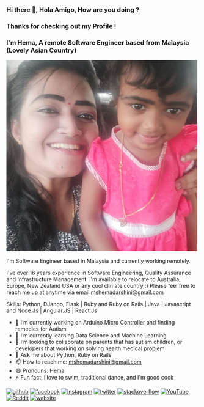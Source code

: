 ### Hi there 👋, Hola Amigo, How are you doing ?
### Thanks for checking out my Profile !
### I'm Hema, A remote Software Engineer based from Malaysia (Lovely Asian Country)
<img src="https://github.com/mshemadarshini/mshemadarshini/blob/main/My%20daughter%20Saaranya%20and%20mE%20.jpg" width="500"/>


I'm Software Engineer based in Malaysia and currently working remotely. 

I've over 16 years experience in Software Engineering, Quality Assurance and Infrastructure Management. 
I'm available to relocate to Australia, Europe, New Zealand USA or any cool climate country :)
Please feel free to reach me up at anytime via email mshemadarshini@gmail.com 

Skills: Python, DJango, Flask  | Ruby and Ruby on Rails | Java | Javascript and Node.Js | Angular.JS | React.Js 


- 🔭 I’m currently working on Arduino Micro Controller and finding remedies for Autism  
- 🌱 I’m currently learning Data Science and Machine Learning 
- 👯 I’m looking to collaborate on parents that has autism children, or developers that working on solving health medical problem 
- 💬 Ask me about Python, Ruby on Rails  
- 📫 How to reach me: mshemadarshini@gmail.com 
- 😄 Pronouns: Hema 
- ⚡ Fun fact: i love to swim, traditional dance, and I'm good cook 


[<img src='https://cdn.jsdelivr.net/npm/simple-icons@3.0.1/icons/github.svg' alt='github' height='40'>](https://github.com/mshemadarshini)  [<img src='https://cdn.jsdelivr.net/npm/simple-icons@3.0.1/icons/facebook.svg' alt='facebook' height='40'>](https://www.facebook.com/macgeek19)  [<img src='https://cdn.jsdelivr.net/npm/simple-icons@3.0.1/icons/instagram.svg' alt='instagram' height='40'>](https://www.instagram.com/hd_macgeek19/)  [<img src='https://cdn.jsdelivr.net/npm/simple-icons@3.0.1/icons/twitter.svg' alt='twitter' height='40'>](https://twitter.com/mshemadarshini)  [<img src='https://cdn.jsdelivr.net/npm/simple-icons@3.0.1/icons/stackoverflow.svg' alt='stackoverflow' height='40'>](https://stackoverflow.com/users/mshemadarshini)  [<img src='https://cdn.jsdelivr.net/npm/simple-icons@3.0.1/icons/youtube.svg' alt='YouTube' height='40'>](https://www.youtube.com/channel/askhema)  [<img src='https://cdn.jsdelivr.net/npm/simple-icons@3.0.1/icons/reddit.svg' alt='Reddit' height='40'>](https://www.reddit.com/user/mshemadarshini)  [<img src='https://cdn.jsdelivr.net/npm/simple-icons@3.0.1/icons/icloud.svg' alt='website' height='40'>](https://mshemadarshini.github.io)  
 



